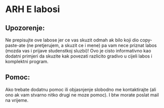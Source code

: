 # ARH E labosi

## Upozorenje:
Ne prepisujte ove labose jer ce vas skuzit odmah ak bilo koji dio copy-paste-ate (ne pretjerujem, a skuzit ce i mene) pa vam nece priznat labos (mozda vas i prijave studenstkoj sluzbi)! 
Ovo je cisto informativno kao dodatni primjeri da skuzite kak povezati razlicito gradivo u cijeli labos i komplektni program.

## Pomoc:
Ako trebate dodatnu pomoc ili objasnjenje slobodno me kontaktirajte (ali ono ak vam stvarno nitko drugi ne moze pomoc).
I btw morate poslat mail na vrijeme.
